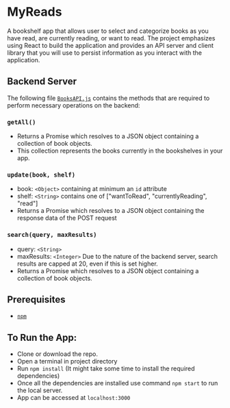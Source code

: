 # MyReads

A bookshelf app that allows user to select and categorize books as you have read, are currently reading, or want to read. The project emphasizes using React to build the application and provides an API server and client library that you will use to persist information as you interact with the application.

## Backend Server

The following file [`BooksAPI.js`](src/BooksAPI.js) contains the methods that are required to perform necessary operations on the backend:

### `getAll()`
* Returns a Promise which resolves to a JSON object containing a collection of book objects.
* This collection represents the books currently in the bookshelves in your app.

### `update(book, shelf)`
* book: `<Object>` containing at minimum an `id` attribute
* shelf: `<String>` contains one of ["wantToRead", "currentlyReading", "read"]  
* Returns a Promise which resolves to a JSON object containing the response data of the POST request

### `search(query, maxResults)`
* query: `<String>`
* maxResults: `<Integer>` Due to the nature of the backend server, search results are capped at 20, even if this is set higher.
* Returns a Promise which resolves to a JSON object containing a collection of book objects.


## Prerequisites

* [`npm`](https://www.npmjs.com/)

## To Run the App:

* Clone or download the repo.
* Open a terminal in project directory
* Run `npm install` (It might take some time to install the required dependencies)
* Once all the dependencies are installed use command `npm start` to run the local server.
* App can be accessed at `localhost:3000`